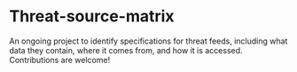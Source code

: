 # Threat-source-matrix
An ongoing project to identify specifications for threat feeds, including what data they contain, where it comes from, and how it is accessed. Contributions are welcome!
